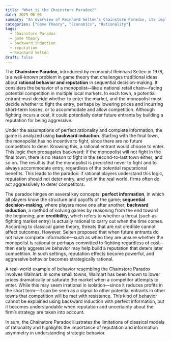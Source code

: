 ```yaml
---
title: "What is the Chainstore Paradox?"
date: 2025-06-06
summary: "An overview of Reinhard Selten’s Chainstore Paradox, its implications for game theory, and a real-world example involving market competition and reputation."
categories: ["Game Theory", "Economics", "Rationality"]
tags:
  - Chainstore Paradox
  - game theory
  - backward induction
  - reputation
  - Reinhard Selten
draft: false
---
```


The **Chainstore Paradox**, introduced by economist Reinhard Selten in 1978, is a well-known problem in game theory that challenges traditional ideas about **rational behavior and reputation** in sequential decision-making. It considers the behavior of a monopolist—like a national retail chain—facing potential competition in multiple local markets. In each town, a potential entrant must decide whether to enter the market, and the monopolist must decide whether to fight the entry, perhaps by lowering prices and incurring short-term losses, or to accommodate and allow competition. Although fighting incurs a cost, it could potentially deter future entrants by building a reputation for being aggressive.

Under the assumptions of perfect rationality and complete information, the game is analyzed using **backward induction**. Starting with the final town, the monopolist has no incentive to fight, since there are no future competitors to deter. Knowing this, a rational entrant would choose to enter. This logic then propagates backward: if the monopolist will not fight in the final town, there is no reason to fight in the second-to-last town either, and so on. The result is that the monopolist is predicted never to fight and to always accommodate entry, regardless of the potential reputational benefits. This leads to the paradox: if rational players understand this logic, reputation should not deter entry, and yet in the real world, firms often do act aggressively to deter competitors.

The paradox hinges on several key concepts: **perfect information**, in which all players know the structure and payoffs of the game; **sequential decision-making**, where players move one after another; **backward induction**, a method of solving games by reasoning from the end toward the beginning; and **credibility**, which refers to whether a threat (such as fighting market entry) is actually rational to carry out when the time comes. According to classical game theory, threats that are not credible cannot affect outcomes. However, Selten proposed that when future entrants do not have complete information—such as when they are unsure whether the monopolist is rational or perhaps committed to fighting regardless of cost—then early aggressive behavior may help build a reputation that deters later competition. In such settings, reputation effects become powerful, and aggressive behavior becomes strategically rational.

A real-world example of behavior resembling the Chainstore Paradox involves Walmart. In some small towns, Walmart has been known to lower prices dramatically or saturate the market when a competitor attempts to enter. While this may seem irrational in isolation—since it reduces profits in the short term—it can be seen as a signal to other potential entrants in other towns that competition will be met with resistance. This kind of behavior cannot be explained using backward induction with perfect information, but it becomes understandable when reputation and uncertainty about the firm’s strategy are taken into account.

In sum, the Chainstore Paradox illustrates the limitations of classical models of rationality and highlights the importance of reputation and information asymmetry in understanding strategic behavior.
